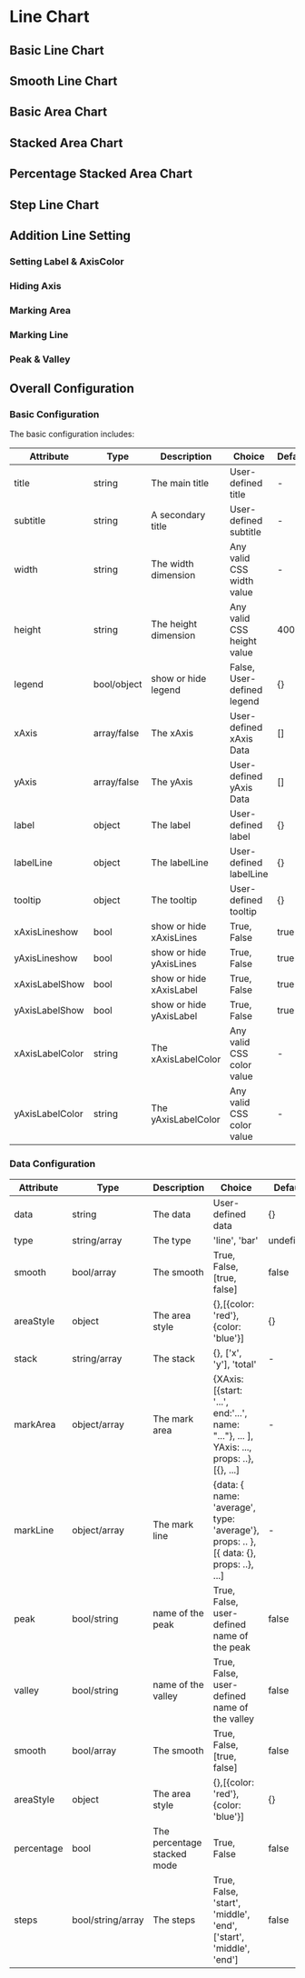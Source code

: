 <script defers>

const basic_line = {
    code: `const getOption = () => {
    return {
        type: 'line',
        data: {
            '1': [820, 932, 901, 934, 1290, 1330, 1320],
            '2': [1320, 820,1290, 901, 934, 932, 1330],
        },
		xAxis: ['Mon', 'Tue', 'Wed', 'Thu', 'Fri', 'Sat', 'Sun'],
        legend: false,
	}
};
return getOption;`
};

const smooth_line = {
    code: `const getOption = () => {
    return {
        type: 'line',
        data: {
            '1': [820, 932, 901, 934, 1290, 1330, 1320],
            '2': [1320, 820,1290, 901, 934, 932, 1330],
        },
		xAxis: ['Mon', 'Tue', 'Wed', 'Thu', 'Fri', 'Sat', 'Sun'],
        smooth: true,
        legend: false,
	}
};
return getOption;`
};

const basic_area_chart = {
    code: `const getOption = () => {
    return {
        type: 'line',
        data: {
            '1': [820, 932, 901, 934, 1290, 1330, 1320],
            '2': [1320, 820,1290, 901, 934, 932, 1330],
        },
		xAxis: ['Mon', 'Tue', 'Wed', 'Thu', 'Fri', 'Sat', 'Sun'],
        areaStyle: [{color: 'red'}, {color: 'blue'}],
        smooth: [true, false],
        legend: false,
	}
};
return getOption;`
};

const stacked_area_chart = {
    code: `const getOption = () => {
    return {
        type: 'line',
        data: {
            'Vue': [3000, 3500, 3900, 3100, 3200, 3100, 3600, 3300, 3600, 3400, 3100, 3000],
            'React': [2000, 2000, 2600, 2300, 2300, 2000, 2600, 2200, 2500, 2800, 2500, 2200],
            'Angular': [827, 949, 1400, 1000, 884, 911, 983, 989, 925, 1100, 1200, 930],
        },
		xAxis: ['Jan', 'Feb', 'Mar', 'Apr', 'May', 'Jun', 'Jul', 'Aug', 'Sept', 'Oct', 'Nov', 'Dec'],
        areaStyle: {},
        stack: 'total',
        smooth: true,
        overrides:{
            tooltip: {
                    trigger: 'axis',
                    axisPointer: {
                    type: 'cross',
                    label: {
                        backgroundColor: '#6a7985'
                    }
                }
            },
            toolbox: {
                feature: {
                    saveAsImage: {}
                }
            },
        }
	}
};
return getOption;`
};

const percentage_stacked_area_chart = {
    code: `const getOption = () => {
			    return {
			        type: 'line',
			        data: {
			            'Vue': [3000, 3500, 3900, 3100, 3200, 3100, 3600, 3300, 3600, 3400, 3100, 3000],
			            'React': [4000, 4500, 4900, 4300, 4400, 4300, 4800, 4500, 4800, 4600, 4300, 4000],
			            'Angular': [827, 949, 1400, 1000, 884, 911, 983, 989, 925, 1100, 1200, 930, ],
			        },
					xAxis: ['Jan', 'Feb', 'Mar', 'Apr', 'May', 'Jun', 'Jul', 'Aug', 'Sept', 'Oct', 'Nov', 'Dec'],
			        areaStyle: {},
			        smooth: true,
                    percentage: true,
				}
			};
return getOption;`
};

const step_line_chart ={
    code: `const getOption = () => {
			    return {
			        type: 'line',
			        data: {
			            'Vue': [3000, 3500, 3900, 3100, 3200],
			            'React': [4000, 4500, 4900, 4300, 4400],
			            'Angular': [827, 949, 1400, 1000, 884],
			        },
					xAxis: ['Jan', 'Feb', 'Mar', 'Apr', 'May'],
			        smooth: true,
			        areaStyle: {},
			        step: ['start', 'end', 'middle'],
				}
			};
return getOption;`
};

// Addition Line Setting

const line_label_Axis = {
    code: `const getOption = () => {
        return {
            type: 'line',
            data: {
                'Vue': [3000, 3500, 3900, 3100, 3200],
                'React': [4000, 4500, 4900, 4300, 4400],
                'Angular': [827, 949, 1400, 1000, 884],
                },
            xAxis: ['Jan', 'Feb', 'Mar', 'Apr', 'May'],
            smooth: true,
            label: [
                {bold: true, color: 'blue',fontSize: 20},
                {color: 'red'},
                {color: 'green'},
            ],
            yAxisLabelColor: 'rgba(209, 10, 220, 1)',
            xAxisLabelColor: 'rgba(14, 33, 237, 1)',
        }
};
return getOption;`
};

const hide_axis = {
    code: `const getOption = () => {
    return {
        title: 'Daily Electricity Usage',
        type: 'line',
        data: {
            'usage': [300, 280, 250, 260, 270, 300, 550, 500, 400, 390, 380, 390, 400, 500, 600, 750, 800, 700, 600, 400],
            'usage2': [125, 280, 223, 260, 270, 300, 550, 343, 400, 390, 553, 213, 400, 223, 123, 750, 321, 123, 542, 135],
        },
		xAxis: ['00:00', '01:15', '02:30', '03:45', '05:00', '06:15', '07:30', '08:45', '10:00', '11:15', '12:30', '13:45', '15:00', '16:15', '17:30', '18:45', '20:00', '21:15', '22:30', '23:45'],
        xAxisLineshow: false,
        yAxisLineshow: true,
        yAxisLabelShow:false,
        smooth: true,
        overrides:{
        }
	}
};
return getOption;`
};

const markArea = {
    code: `const getOption = () => {
    return {
        title: 'Daily Electricity Usage',
        type: 'line',
        data: {
            'usage': [300, 280, 250, 260, 270, 300, 550, 500, 400, 390, 380, 390, 400, 500, 600, 750, 800, 700, 600, 400],
            'usage2': [125, 280, 223, 260, 270, 300, 550, 343, 400, 390, 553, 213, 400, 223, 123, 750, 321, 123, 542, 135],
        },
		xAxis: ['00:00', '01:15', '02:30', '03:45', '05:00', '06:15', '07:30', '08:45', '10:00', '11:15', '12:30', '13:45', '15:00', '16:15', '17:30', '18:45', '20:00', '21:15', '22:30', '23:45'],
		smooth: true,
        markArea: [
            {
                'xAxis': [{start:'06:15', end:'08:45', name: "High Demanding Period"}],
                'yAxis': {start: 400, end: 600},
            },
            {
                'xAxis': [{start:'00:00', end:'02:30', name: "Low Demanding Period"}, {start:'05:00',end:'06:15'}],
                'data': [[{ name: 'avg to max', type: 'average'},{ type: 'max' }]],
            }
        ],
	}
};
return getOption;`};

const markLine = {
    code: `const getOption = () => {
    return {
        title: 'Daily Electricity Usage',
        type: 'line',
        data: {
            'usage': [300, 280, 250, 260, 270, 300, 550],
            'usage2': [125, 373, 223, 323, 270, 352, 250],
        },
		xAxis: ['Mon', 'Tue', 'Wed', 'Thu', 'Fri', 'Sat', 'Sun'],
		smooth: true,
        markLine: [
            {
                data: [
                { name: 'avg', type: 'average'},
                { name: 'min', type: 'min'},
                { name: 'max', type: 'max'},
                ],
            },{
                data: [
                { 
                    name: 'Y-axis', 
                    yAxis: 100, 
                    label: { formatter: '{b}', }
                },
                [ 
                    { name: 'min to avg', type: 'min'},
                    { type: 'average'} 
                ],
                [
                    { name: 'from two points', coord: ['Wed', 100]},
                    { coord: ['Fri', 200] }
                ],
                [
                    { yAxis: 'average', x: '30%' }, 
                    { type: 'max' }
                ]
            ],
        }],
	}
};
return getOption;`};

const peak_valley = {
    code: `const getOption = () => {
    return {
        title: 'Daily Electricity Usage',
        type: 'line',
        data: {
            'usage': [300, 280, 250, 260, 270, 300, 550, 500, 400, 390, 380, 390, 400, 500, 600, 750, 800, 700, 600, 400],
            'usage2': [125, 280, 223, 260, 270, 300, 550, 343, 400, 390, 553, 213, 400, 223, 123, 750, 321, 123, 542, 135],
        },
		xAxis: ['00:00', '01:15', '02:30', '03:45', '05:00', '06:15', '07:30', '08:45', '10:00', '11:15', '12:30', '13:45', '15:00', '16:15', '17:30', '18:45', '20:00', '21:15', '22:30', '23:45'],
		smooth: true,
        peak: '峰',
        valley: true,
        overrides:{}
	}
};
return getOption;`};

const ex1 = new $visualify.LiveEditor(basic_line).mount('#ex1');
const ex2 = new $visualify.LiveEditor(smooth_line).mount('#ex2');
const ex3 = new $visualify.LiveEditor(basic_area_chart).mount('#ex3');
const ex4 = new $visualify.LiveEditor(stacked_area_chart).mount('#ex4');
const ex5 = new $visualify.LiveEditor(percentage_stacked_area_chart).mount('#ex5');
const ex6 = new $visualify.LiveEditor(step_line_chart).mount('#ex6');
const ex7 = new $visualify.LiveEditor(line_label_Axis).mount('#ex7');
const ex8 = new $visualify.LiveEditor(hide_axis).mount('#ex8');
const ex9 = new $visualify.LiveEditor(markArea).mount('#ex9');
const ex10 = new $visualify.LiveEditor(markLine).mount('#ex10');
const ex11 = new $visualify.LiveEditor(peak_valley).mount('#ex11');
</script>

# Line Chart

## Basic Line Chart

<div id="ex1"></div>

## Smooth Line Chart

<div id="ex2"></div>

## Basic Area Chart

<div id="ex3"></div>

## Stacked Area Chart

<div id="ex4"></div>

## Percentage Stacked Area Chart

<div id="ex5"></div>

## Step Line Chart

<div id="ex6"></div>

## Addition Line Setting

### Setting Label & AxisColor

<div id="ex7"></div>

### Hiding Axis

<div id="ex8"></div>

### Marking Area

<div id="ex9"></div>

### Marking Line

<div id="ex10"></div>

### Peak & Valley

<div id="ex11"></div>

## Overall Configuration

### Basic Configuration

The basic configuration includes:

| Attribute       | Type        | Description             | Choice                     | Default |
| --------------- | ----------- | ----------------------- | -------------------------- | ------- |
| title           | string      | The main title          | User-defined title         | -       |
| subtitle        | string      | A secondary title       | User-defined subtitle      | -       |
| width           | string      | The width dimension     | Any valid CSS width value  | -       |
| height          | string      | The height dimension    | Any valid CSS height value | 400px   |
| legend          | bool/object | show or hide legend     | False, User-defined legend | {}      |
| xAxis           | array/false | The xAxis               | User-defined xAxis Data    | []      |
| yAxis           | array/false | The yAxis               | User-defined yAxis Data    | []      |
| label           | object      | The label               | User-defined label         | {}      |
| labelLine       | object      | The labelLine           | User-defined labelLine     | {}      |
| tooltip         | object      | The tooltip             | User-defined tooltip       | {}      |
| xAxisLineshow   | bool        | show or hide xAxisLines | True, False                | true    |
| yAxisLineshow   | bool        | show or hide yAxisLines | True, False                | true    |
| xAxisLabelShow  | bool        | show or hide xAxisLabel | True, False                | true    |
| yAxisLabelShow  | bool        | show or hide yAxisLabel | True, False                | true    |
| xAxisLabelColor | string      | The xAxisLabelColor     | Any valid CSS color value  | -       |
| yAxisLabelColor | string      | The yAxisLabelColor     | Any valid CSS color value  | -       |

### Data Configuration

| Attribute  | Type              | Description                 | Choice                                                                                    | Default   |
| ---------- | ----------------- | --------------------------- | ----------------------------------------------------------------------------------------- | --------- |
| data       | string            | The data                    | User-defined data                                                                         | {}        |
| type       | string/array      | The type                    | 'line', 'bar'                                                                             | undefined |
| smooth     | bool/array        | The smooth                  | True, False, [true, false]                                                                | false     |
| areaStyle  | object            | The area style              | {},[{color: 'red'},{color: 'blue'}]                                                       | {}        |
| stack      | string/array      | The stack                   | {}, ['x', 'y'], 'total'                                                                   | -         |
| markArea   | object/array      | The mark area               | {XAxis: [{start: '...', end:'...', name: "..."}, ... ], YAxis: ..., props: ..}, [{}, ...] | -         |
| markLine   | object/array      | The mark line               | {data: { name: 'average', type: 'average'}, props: .. }, [{ data: {}, props: ..}, ...]    | -         |
| peak       | bool/string       | name of the peak            | True, False, user-defined name of the peak                                                | false     |
| valley     | bool/string       | name of the valley          | True, False, user-defined name of the valley                                              | false     |
| smooth     | bool/array        | The smooth                  | True, False, [true, false]                                                                | false     |
| areaStyle  | object            | The area style              | {},[{color: 'red'},{color: 'blue'}]                                                       | {}        |
| percentage | bool              | The percentage stacked mode | True, False                                                                               | false     |
| steps      | bool/string/array | The steps                   | True, False, 'start', 'middle', 'end', ['start', 'middle', 'end']                         | false     |
